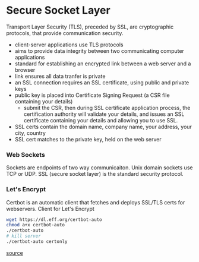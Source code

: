 # Secure Socket Layer
Transport Layer Security (TLS), preceded by SSL, are cryptographic protocols, that provide communication security.
- client-server applications use TLS protocols 
- aims to provide data integrity between two communicating computer applications 
- standard for establishing an encrypted link between a web server and a browser
- link ensures all data tranfer is private
- an SSL connection requires an SSL certificate, using public and private keys
- public key is placed into Certificate Signing Request (a CSR file containing your details)
  - submit the CSR, then during SSL certificate application process, the certification authority will validate your details, and issues an SSL certificate containing your details and allowing you to use SSL.
- SSL certs contain the domain name, company name, your address, your city, country
- SSL cert matches to the private key, held on the web server

### Web Sockets
Sockets are endpoints of two way communicaiton. Unix domain sockets use TCP or UDP. SSL (secure socket layer) is the standard security protocol.

### Let's Encrypt
Certbot is an automatic client that fetches and deploys SSL/TLS certs for webservers. Client for Let's Encrypt
```sh
wget https://dl.eff.org/certbot-auto
chmod a+x certbot-auto
./certbot-auto
# kill server
./certbot-auto certonly
```

[source](https://en.wikipedia.org/wiki/Transport_Layer_Security)
